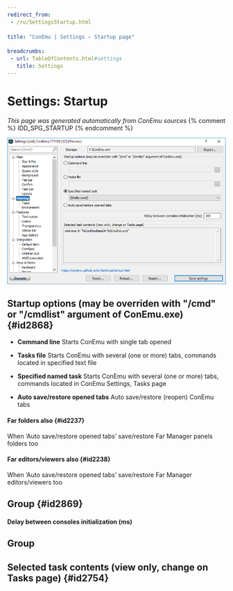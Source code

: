 ```yaml
---
redirect_from:
 - /ru/SettingsStartup.html

title: "ConEmu | Settings › Startup page"

breadcrumbs:
 - url: TableOfContents.html#settings
   title: Settings
---
```


# Settings: Startup

*This page was generated automatically from ConEmu sources*
{% comment %} IDD_SPG_STARTUP {% endcomment %}

![ConEmu Settings: Startup](/img/Settings-Startup.png)



## Startup options (may be overriden with \"/cmd\" or \"/cmdlist\" argument of ConEmu.exe)  {#id2868}




* **Command line** Starts ConEmu with single tab opened







* **Tasks file** Starts ConEmu with several (one or more) tabs, commands located in specified text file







* **Specified named task** Starts ConEmu with several (one or more) tabs, commands located in ConEmu Settings, Tasks page
* **Auto save/restore opened tabs** Auto save/restore (reopen) ConEmu tabs


#### Far folders also  {#id2237}
When ‘Auto save/restore opened tabs’ save/restore Far Manager panels folders too

#### Far editors/viewers also  {#id2238}
When ‘Auto save/restore opened tabs’ save/restore Far Manager editors/viewers too

## Group  {#id2869}



#### Delay between consoles initialization (ms)






## Group





## Selected task contents (view only, change on Tasks page)  {#id2754}









